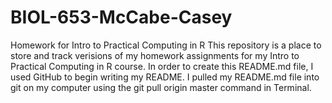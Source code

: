 # BIOL-653-McCabe-Casey
Homework for Intro to Practical Computing in R
This repository is a place to store and track verisions of my homework assignments for my Intro to Practical Computing in R course.
In order to create this README.md file, I used GitHub to begin writing my README.
I pulled my README.md file into git on my computer using the git pull origin master command in Terminal.
